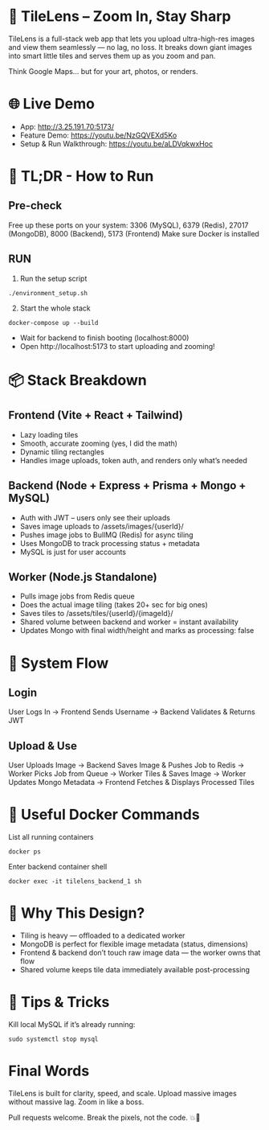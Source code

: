 # 🧩 TileLens – Zoom In, Stay Sharp

TileLens is a full-stack web app that lets you upload ultra-high-res images and view them seamlessly — no lag, no loss. It breaks down giant images into smart little tiles and serves them up as you zoom and pan.

Think Google Maps... but for your art, photos, or renders.

# 🌐 Live Demo

- App: http://3.25.191.70:5173/
- Feature Demo: https://youtu.be/NzGQVEXd5Ko
- Setup & Run Walkthrough: https://youtu.be/aLDVqkwxHoc

# 🚀 TL;DR - How to Run

## Pre-check 

Free up these ports on your system:
3306 (MySQL), 6379 (Redis), 27017 (MongoDB), 8000 (Backend), 5173 (Frontend)
Make sure Docker is installed

## RUN

1. Run the setup script

`./environment_setup.sh`

2. Start the whole stack

`docker-compose up --build`

- Wait for backend to finish booting (localhost:8000)
- Open http://localhost:5173 to start uploading and zooming!

# 📦 Stack Breakdown

## Frontend (Vite + React + Tailwind)

- Lazy loading tiles
- Smooth, accurate zooming (yes, I did the math)
- Dynamic tiling rectangles
- Handles image uploads, token auth, and renders only what’s needed

## Backend (Node + Express + Prisma + Mongo + MySQL)

- Auth with JWT – users only see their uploads
- Saves image uploads to /assets/images/{userId}/
- Pushes image jobs to BullMQ (Redis) for async tiling
- Uses MongoDB to track processing status + metadata
- MySQL is just for user accounts

## Worker (Node.js Standalone)

- Pulls image jobs from Redis queue
- Does the actual image tiling (takes 20+ sec for big ones)
- Saves tiles to /assets/tiles/{userId}/{imageId}/
- Shared volume between backend and worker = instant availability
- Updates Mongo with final width/height and marks as processing: false

# 🔁 System Flow

## Login

User Logs In -> Frontend Sends Username -> Backend Validates & Returns JWT

## Upload & Use

User Uploads Image -> Backend Saves Image & Pushes Job to Redis
-> Worker Picks Job from Queue -> Worker Tiles & Saves Image
-> Worker Updates Mongo Metadata -> Frontend Fetches & Displays Processed Tiles

# 🧪 Useful Docker Commands

List all running containers

`docker ps`

Enter backend container shell

`docker exec -it tilelens_backend_1 sh`

# 🧠 Why This Design?

- Tiling is heavy — offloaded to a dedicated worker
- MongoDB is perfect for flexible image metadata (status, dimensions)
- Frontend & backend don’t touch raw image data — the worker owns that flow
- Shared volume keeps tile data immediately available post-processing

# 🧰 Tips & Tricks

Kill local MySQL if it’s already running:

`sudo systemctl stop mysql`

# Final Words

TileLens is built for clarity, speed, and scale.
Upload massive images without massive lag. Zoom in like a boss.

Pull requests welcome. Break the pixels, not the code. 💥🧠

